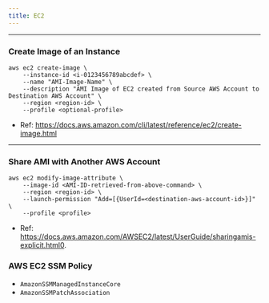 ```yaml
---
title: EC2
---
```


----
### Create Image of an Instance

```shell
aws ec2 create-image \
    --instance-id <i-0123456789abcdef> \
    --name "AMI-Image-Name" \
    --description "AMI Image of EC2 created from Source AWS Account to Destination AWS Account" \
    --region <region-id> \
    --profile <optional-profile>
```

- Ref: https://docs.aws.amazon.com/cli/latest/reference/ec2/create-image.html

----
### Share AMI with Another AWS Account

```shell
aws ec2 modify-image-attribute \
    --image-id <AMI-ID-retrieved-from-above-command> \
    --region <region-id> \
    --launch-permission "Add=[{UserId=<destination-aws-account-id>}]" \
    --profile <profile>
```

- Ref: https://docs.aws.amazon.com/AWSEC2/latest/UserGuide/sharingamis-explicit.html0.

### AWS EC2 SSM Policy 

- `AmazonSSMManagedInstanceCore`
- `AmazonSSMPatchAssociation`

